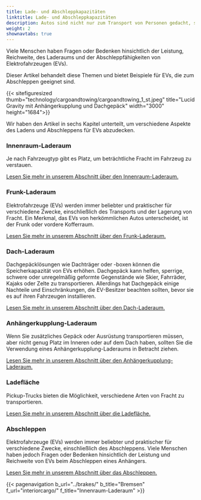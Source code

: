 ```yaml
---
title: Lade- und Abschleppkapazitäten
linktitle: Lade- und Abschleppkapazitäten
description: Autos sind nicht nur zum Transport von Personen gedacht, sondern auch zum Transport verschiedener Arten von Fracht, wie Lebensmittel, Gepäck, Haustiere oder Sportausrüstung.
weight: 2
shownavtabs: true
---
```

<!-- markdownlint-disable MD033 -->

Viele Menschen haben Fragen oder Bedenken hinsichtlich der Leistung, Reichweite, des Laderaums und der Abschleppfähigkeiten von Elektrofahrzeugen (EVs).

Dieser Artikel behandelt diese Themen und bietet Beispiele für EVs, die zum Abschleppen geeignet sind.

{{< sitefiguresized thumb="technology/cargoandtowing/cargoandtowing_1_st.jpeg" title="Lucid Gravity mit Anhängerkupplung und Dachgepäck" width="3000" height="1684">}}

Wir haben den Artikel in sechs Kapitel unterteilt, um verschiedene Aspekte des Ladens und Abschleppens für EVs abzudecken.

### Innenraum-Laderaum

Je nach Fahrzeugtyp gibt es Platz, um beträchtliche Fracht im Fahrzeug zu verstauen.

[Lesen Sie mehr in unserem Abschnitt über den Innenraum-Laderaum.](interiorcargo/)

### Frunk-Laderaum

Elektrofahrzeuge (EVs) werden immer beliebter und praktischer für verschiedene Zwecke, einschließlich des Transports und der Lagerung von Fracht. Ein Merkmal, das EVs von herkömmlichen Autos unterscheidet, ist der Frunk oder vordere Kofferraum.

[Lesen Sie mehr in unserem Abschnitt über den Frunk-Laderaum.](frunkcargo/)

### Dach-Laderaum

Dachgepäcklösungen wie Dachträger oder -boxen können die Speicherkapazität von EVs erhöhen. Dachgepäck kann helfen, sperrige, schwere oder unregelmäßig geformte Gegenstände wie Skier, Fahrräder, Kajaks oder Zelte zu transportieren. Allerdings hat Dachgepäck einige Nachteile und Einschränkungen, die EV-Besitzer beachten sollten, bevor sie es auf ihren Fahrzeugen installieren.

[Lesen Sie mehr in unserem Abschnitt über den Dach-Laderaum.](roofcargo/)

### Anhängerkupplung-Laderaum

Wenn Sie zusätzliches Gepäck oder Ausrüstung transportieren müssen, aber nicht genug Platz im Inneren oder auf dem Dach haben, sollten Sie die Verwendung eines Anhängerkupplung-Laderaums in Betracht ziehen.

[Lesen Sie mehr in unserem Abschnitt über den Anhängerkupplung-Laderaum.](hitchcargo/)

### Ladefläche

Pickup-Trucks bieten die Möglichkeit, verschiedene Arten von Fracht zu transportieren.

[Lesen Sie mehr in unserem Abschnitt über die Ladefläche.](bedcargo/)

### Abschleppen

Elektrofahrzeuge (EVs) werden immer beliebter und praktischer für verschiedene Zwecke, einschließlich des Abschleppens. Viele Menschen haben jedoch Fragen oder Bedenken hinsichtlich der Leistung und Reichweite von EVs beim Abschleppen eines Anhängers.

[Lesen Sie mehr in unserem Abschnitt über das Abschleppen.](towing/)

{{< pagenavigation b_url="../brakes/" b_title="Bremsen" f_url="interiorcargo/" f_title="Innenraum-Laderaum" >}}